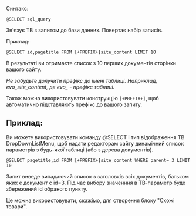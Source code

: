 Синтакс:
```
@SELECT sql_query
```
Зв'язує ТВ з запитом до бази данних. Повертає набір записів.

Приклад:
```
@SELECT id,pagetitle FROM [+PREFIX+]site_content LIMIT 10
```

В результаті ви отримаєте список з 10 перших документів сторінки вашого сайту.

*Не забудьте долучити префікс до імені таблиці. Наприклад, evo_site_content, де evo_ - префікс таблиці.*

Також можна використовувати конструкцію `[+PREFIX+]`, щоб автоматично підставляють префікс до вашого запиту.


## Приклад: ##
Ви можете використовувати команду @SELECT і тип відображення ТВ DropDownListMenu, щоб надати редакторам сайту динамічний список параметрів з будь-якої таблиці (або з дерева документів).
```
@SELECT pagetitle,id FROM [+PREFIX+]site_content WHERE parent= 3 LIMIT 10 
```
Запит виведе випадаючий список з заголовків всіх документів, батьком яких є документ с id=3. Під час вибору значенння в ТВ-параметр буде збережений id обраного пункту.

Це можна використовувати, скажімо, для створення блоку "Схожі товари".
